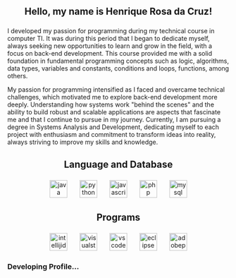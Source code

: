 <h2 align="center">Hello, my name is Henrique Rosa da Cruz!</h2>

###

<p align="center">
  
I developed my passion for programming during my technical course in computer TI. It was during this period that I began to dedicate myself, always seeking new opportunities to learn and grow in the field, with a focus on back-end development. This course provided me with a solid foundation in fundamental programming concepts such as logic, algorithms, data types, variables and constants, conditions and loops, functions, among others.

My passion for programming intensified as I faced and overcame technical challenges, which motivated me to explore back-end development more deeply. Understanding how systems work "behind the scenes" and the ability to build robust and scalable applications are aspects that fascinate me and that I continue to pursue in my journey. Currently, I am pursuing a degree in Systems Analysis and Development, dedicating myself to each project with enthusiasm and commitment to transform ideas into reality, always striving to improve my skills and knowledge.

</p>

###

<h2 align="center">Language and Database</h2>

###

<div align="center">
  <img src="https://skillicons.dev/icons?i=java" height="40" alt="java logo"/>
  <img width="20" />
  <img src="https://cdn.jsdelivr.net/gh/devicons/devicon/icons/python/python-original.svg" height="40" alt="python logo"/>
  <img width="20" />
  <img src="https://skillicons.dev/icons?i=js" height="40" alt="javascript logo"/> 
  <img width="20" />
  <img src="https://skillicons.dev/icons?i=php" height="40" alt="php logo"/>
  <img width="20" />
  <img src="https://cdn.jsdelivr.net/gh/devicons/devicon/icons/mysql/mysql-original.svg" height="40" alt="mysql logo"/>
</div>

###

<h2 align="center">Programs</h2>

###

<div align="center">
  <img src="https://skillicons.dev/icons?i=idea" height="40" alt="intellijidea logo"/>
  <img width="20" />
  <img src="https://skillicons.dev/icons?i=visualstudio" height="40" alt="visualstudio logo"/>
  <img width="20" />
  <img src="https://skillicons.dev/icons?i=vscode" height="40" alt="vscode logo"/>
  <img width="20" />
  <img src="https://skillicons.dev/icons?i=eclipse" height="40" alt="eclipse logo"/>
  <img width="20" />
  <img src="https://skillicons.dev/icons?i=ps" height="40" alt="adobephotoshop logo"/>
</div>

###

<h3>Developing Profile...</h3>
